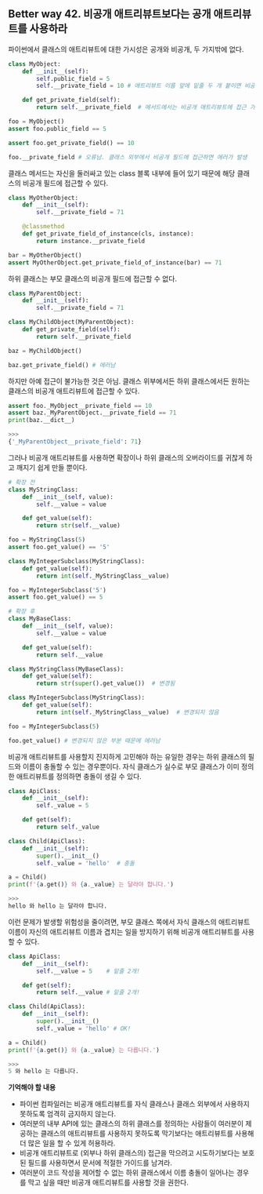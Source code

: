 ## Better way 42. 비공개 애트리뷰트보다는 공개 애트리뷰트를 사용하라

파이썬에서 클래스의 애트리뷰트에 대한 가시성은 공개와 비공개, 두 가지밖에 없다.

```python
class MyObject:
    def __init__(self):
        self.public_field = 5
        self.__private_field = 10 # 애트리뷰트 이름 앞에 밑줄 두 개 붙이면 비공개 필드가 된다.

    def get_private_field(self):
        return self.__private_field  # 메서드에서는 비공개 애트리뷰트에 접근 가능

foo = MyObject()
assert foo.public_field == 5

assert foo.get_private_field() == 10

foo.__private_field # 오류남. 클래스 외부에서 비공개 필드에 접근하면 에러가 발생
```

  클래스 메서드는 자신을 둘러싸고 있는 class 블록 내부에 들어 있기 때문에 해당 클래스의 비공개 필드에 접근할 수 있다.

```python
class MyOtherObject:
    def __init__(self):
        self.__private_field = 71

    @classmethod
    def get_private_field_of_instance(cls, instance):
        return instance.__private_field

bar = MyOtherObject()
assert MyOtherObject.get_private_field_of_instance(bar) == 71
```

하위 클래스는 부모 클래스의 비공개 필드에 접근할 수 없다.

```python
class MyParentObject:
    def __init__(self):
        self.__private_field = 71

class MyChildObject(MyParentObject):
    def get_private_field(self):
        return self.__private_field

baz = MyChildObject()

baz.get_private_field() # 에러남
```

하지만 아예 접근이 불가능한 것은 아님. 클래스 위부에서든 하위 클래스에서든 원하는 클래스의 비공개 애트리뷰트에 접근할 수 있다.

```python
assert foo._MyObject__private_field == 10
assert baz._MyParentObject.__private_field == 71
print(baz.__dict__)

>>>
{'_MyParentObject__private_field': 71}
```

그러나 비공개 애트리뷰트를 사용하면 확장이나 하위 클래스의 오버라이드를 귀찮게 하고 깨지기 쉽게 만들 뿐이다.

```python
# 확장 전
class MyStringClass:
    def __init__(self, value):
        self.__value = value

    def get_value(self):
        return str(self.__value)

foo = MyStringClass(5)
assert foo.get_value() == '5'

class MyIntegerSubclass(MyStringClass):
    def get_value(self):
        return int(self._MyStringClass__value)

foo = MyIntegerSubclass('5')
assert foo.get_value() == 5

# 확장 후
class MyBaseClass:
    def __init__(self, value):
        self.__value = value

    def get_value(self):
        return self.__value

class MyStringClass(MyBaseClass):
    def get_value(self):
        return str(super().get_value())  # 변경됨

class MyIntegerSubclass(MyStringClass):
    def get_value(self):
        return int(self._MyStringClass__value)  # 변경되지 않음

foo = MyIntegerSubclass(5)

foo.get_value() # 변경되지 않은 부분 때문에 에러남
```

비공개 애트리뷰트를 사용할지 진지하게 고민해야 하는 유일한 경우는 하위 클래스의 필드와 이름이 충돌할 수 있는 경우뿐이다. 자식 클래스가 실수로 부모 클래스가 이미 정의한 애트리뷰트를 정의하면 충돌이 생길 수 있다. 

```python
class ApiClass:
    def __init__(self):
        self._value = 5

    def get(self):
        return self._value

class Child(ApiClass):
    def __init__(self):
        super().__init__()
        self._value = 'hello'  # 충돌

a = Child()
print(f'{a.get()} 와 {a._value} 는 달라야 합니다.')

>>>
hello 와 hello 는 달라야 합니다.
```

이런 문제가 발생할 위험성을 줄이려면, 부모 클래스 쪽에서 자식 클래스의 애트리뷰트 이름이 자신의 애트리뷰트 이름과 겹치는 일을 방지하기 위해 비공개 애트리뷰트를 사용할 수 있다.

```python
class ApiClass:
    def __init__(self):
        self.__value = 5    # 밑줄 2개!

    def get(self):
        return self.__value # 밑줄 2개!

class Child(ApiClass):
    def __init__(self):
        super().__init__()
        self._value = 'hello' # OK!

a = Child()
print(f'{a.get()} 와 {a._value} 는 다릅니다.')

>>>
5 와 hello 는 다릅니다.
```

**기억해야 할 내용**
- 파이썬 컴파일러는 비공개 애트리뷰트를 자식 클래스나 클래스 외부에서 사용하지 못하도록 엄격히 금지하지 않는다.
- 여러분의 내부 API에 있는 클래스의 하위 클래스를 정의하는 사람들이 여러분이 제공하는 클래스의 애트리뷰트를 사용하지 못하도록 막기보다는 애트리뷰트를 사용해 더 많은 일을 할 수 있게 허용하라.
- 비공개 애트리뷰트로 (외부나 하위 클래스의) 접근을 막으려고 시도하기보다는 보호된 필드를 사용하면서 문서에 적절한 가이드를 남겨라.
- 여러분이 코드 작성을 제어할 수 없는 하위 클래스에서 이름 충돌이 일어나는 경우를 막고 싶을 때만 비공개 애트리뷰트를 사용할 것을 권한다.